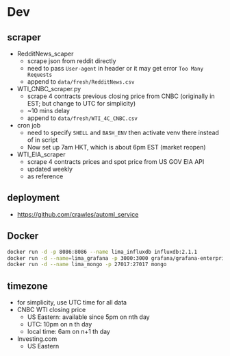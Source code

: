 # Dev

## scraper

* RedditNews_scaper
    * scrape json from reddit directly
    * need to pass `User-agent` in header or it may get error `Too Many Requests`
    * append to `data/fresh/RedditNews.csv`
* WTI_CNBC_scraper.py
    * scrape 4 contracts previous closing price from CNBC (originally in EST; but change to UTC for simplicity)
    * ~10 mins delay
    * append to `data/fresh/WTI_4C_CNBC.csv`
* cron job
    * need to specify `SHELL` and `BASH_ENV` then activate venv there instead of in script
    * Now set up 7am HKT, which is about 6pm EST (market reopen)
* WTI_EIA_scraper
    * scrape 4 contracts prices and spot price from US GOV EIA API
    * updated weekly
    * as reference

## deployment

* https://github.com/crawles/automl_service

## Docker

```sh
docker run -d -p 8086:8086 --name lima_influxdb influxdb:2.1.1
docker run -d --name=lima_grafana -p 3000:3000 grafana/grafana-enterprise:8.3.3-ubuntu
docker run -d --name lima_mongo -p 27017:27017 mongo
```

## timezone

* for simplicity, use UTC time for all data
* CNBC WTI closing price
    * US Eastern: available since 5pm on nth day
    * UTC: 10pm on n th day
    * local time: 6am on n+1 th day
* Investing.com
    * US Eastern

